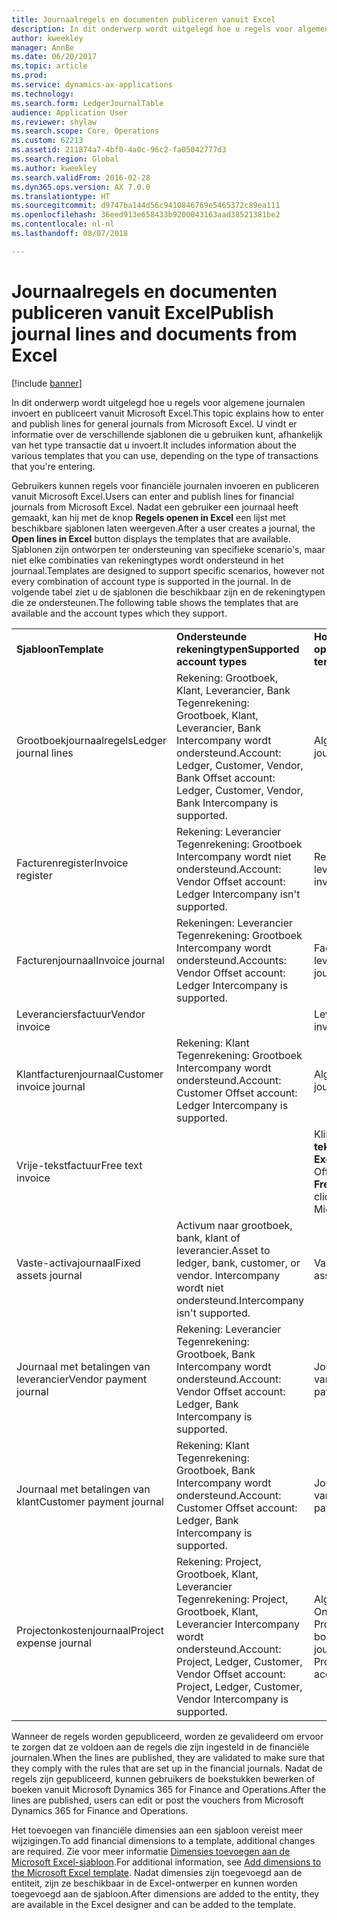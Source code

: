 ```yaml
---
title: Journaalregels en documenten publiceren vanuit Excel
description: In dit onderwerp wordt uitgelegd hoe u regels voor algemene journalen invoert en publiceert vanuit Microsoft Excel. U vindt er informatie over de verschillende sjablonen die u gebruiken kunt, afhankelijk van het type transactie dat u invoert.
author: kweekley
manager: AnnBe
ms.date: 06/20/2017
ms.topic: article
ms.prod: 
ms.service: dynamics-ax-applications
ms.technology: 
ms.search.form: LedgerJournalTable
audience: Application User
ms.reviewer: shylaw
ms.search.scope: Core, Operations
ms.custom: 62213
ms.assetid: 211874a7-4bf0-4a0c-96c2-fa05042777d3
ms.search.region: Global
ms.author: kweekley
ms.search.validFrom: 2016-02-28
ms.dyn365.ops.version: AX 7.0.0
ms.translationtype: HT
ms.sourcegitcommit: d9747ba144d56c9410846769e5465372c89ea111
ms.openlocfilehash: 36eed913e658433b9200043163aad38521381be2
ms.contentlocale: nl-nl
ms.lasthandoff: 08/07/2018

---
```


# <a name="publish-journal-lines-and-documents-from-excel"></a><span data-ttu-id="4a2f0-104">Journaalregels en documenten publiceren vanuit Excel</span><span class="sxs-lookup"><span data-stu-id="4a2f0-104">Publish journal lines and documents from Excel</span></span>

[!include [banner](../includes/banner.md)]

<span data-ttu-id="4a2f0-105">In dit onderwerp wordt uitgelegd hoe u regels voor algemene journalen invoert en publiceert vanuit Microsoft Excel.</span><span class="sxs-lookup"><span data-stu-id="4a2f0-105">This topic explains how to enter and publish lines for general journals from Microsoft Excel.</span></span> <span data-ttu-id="4a2f0-106">U vindt er informatie over de verschillende sjablonen die u gebruiken kunt, afhankelijk van het type transactie dat u invoert.</span><span class="sxs-lookup"><span data-stu-id="4a2f0-106">It includes information about the various templates that you can use, depending on the type of transactions that you're entering.</span></span>

<span data-ttu-id="4a2f0-107">Gebruikers kunnen regels voor financiële journalen invoeren en publiceren vanuit Microsoft Excel.</span><span class="sxs-lookup"><span data-stu-id="4a2f0-107">Users can enter and publish lines for financial journals from Microsoft Excel.</span></span> <span data-ttu-id="4a2f0-108">Nadat een gebruiker een journaal heeft gemaakt, kan hij met de knop **Regels openen in Excel** een lijst met beschikbare sjablonen laten weergeven.</span><span class="sxs-lookup"><span data-stu-id="4a2f0-108">After a user creates a journal, the **Open lines in Excel** button displays the templates that are available.</span></span> <span data-ttu-id="4a2f0-109">Sjablonen zijn ontworpen ter ondersteuning van specifieke scenario's, maar niet elke combinaties van rekeningtypes wordt ondersteund in het journaal.</span><span class="sxs-lookup"><span data-stu-id="4a2f0-109">Templates are designed to support specific scenarios, however not every combination of account type is supported in the journal.</span></span> <span data-ttu-id="4a2f0-110">In de volgende tabel ziet u de sjablonen die beschikbaar zijn en de rekeningtypen die ze ondersteunen.</span><span class="sxs-lookup"><span data-stu-id="4a2f0-110">The following table shows the templates that are available and the account types which they support.</span></span>

|                          |                                                                                                                         |                                                                                         |
|--------------------------|-------------------------------------------------------------------------------------------------------------------------|-----------------------------------------------------------------------------------------|
| <span data-ttu-id="4a2f0-111">**Sjabloon**</span><span class="sxs-lookup"><span data-stu-id="4a2f0-111">**Template**</span></span>             | <span data-ttu-id="4a2f0-112">**Ondersteunde rekeningtypen**</span><span class="sxs-lookup"><span data-stu-id="4a2f0-112">**Supported account types**</span></span>                                                                                             | <span data-ttu-id="4a2f0-113">**Hoe de sjabloon te openen**</span><span class="sxs-lookup"><span data-stu-id="4a2f0-113">**How to access the template**</span></span>                                                          |
| <span data-ttu-id="4a2f0-114">Grootboekjournaalregels</span><span class="sxs-lookup"><span data-stu-id="4a2f0-114">Ledger journal lines</span></span>     | <span data-ttu-id="4a2f0-115">Rekening: Grootboek, Klant, Leverancier, Bank Tegenrekening: Grootboek, Klant, Leverancier, Bank Intercompany wordt ondersteund.</span><span class="sxs-lookup"><span data-stu-id="4a2f0-115">Account: Ledger, Customer, Vendor, Bank Offset account: Ledger, Customer, Vendor, Bank Intercompany is supported.</span></span>       | <span data-ttu-id="4a2f0-116">Algemeen journaal</span><span class="sxs-lookup"><span data-stu-id="4a2f0-116">General journal</span></span>                                                                         |
| <span data-ttu-id="4a2f0-117">Facturenregister</span><span class="sxs-lookup"><span data-stu-id="4a2f0-117">Invoice register</span></span>         | <span data-ttu-id="4a2f0-118">Rekening: Leverancier Tegenrekening: Grootboek Intercompany wordt niet ondersteund.</span><span class="sxs-lookup"><span data-stu-id="4a2f0-118">Account: Vendor Offset account: Ledger Intercompany isn't supported.</span></span>                                                    | <span data-ttu-id="4a2f0-119">Register leveranciersfacturen</span><span class="sxs-lookup"><span data-stu-id="4a2f0-119">AP invoice register</span></span>                                                                     |
| <span data-ttu-id="4a2f0-120">Facturenjournaal</span><span class="sxs-lookup"><span data-stu-id="4a2f0-120">Invoice journal</span></span>          | <span data-ttu-id="4a2f0-121">Rekeningen: Leverancier Tegenrekening: Grootboek Intercompany wordt ondersteund.</span><span class="sxs-lookup"><span data-stu-id="4a2f0-121">Accounts: Vendor Offset account: Ledger Intercompany is supported.</span></span>                                                      | <span data-ttu-id="4a2f0-122">Factuurjournaal leveranciers</span><span class="sxs-lookup"><span data-stu-id="4a2f0-122">AP invoice journal</span></span>                                                                      |
| <span data-ttu-id="4a2f0-123">Leveranciersfactuur</span><span class="sxs-lookup"><span data-stu-id="4a2f0-123">Vendor invoice</span></span>           |                                                                                                                         | <span data-ttu-id="4a2f0-124">Leveranciersfactuur</span><span class="sxs-lookup"><span data-stu-id="4a2f0-124">Vendor invoice</span></span>                                                                          |
| <span data-ttu-id="4a2f0-125">Klantfacturenjournaal</span><span class="sxs-lookup"><span data-stu-id="4a2f0-125">Customer invoice journal</span></span> | <span data-ttu-id="4a2f0-126">Rekening: Klant Tegenrekening: Grootboek Intercompany wordt ondersteund.</span><span class="sxs-lookup"><span data-stu-id="4a2f0-126">Account: Customer Offset account: Ledger Intercompany is supported.</span></span>                                                     | <span data-ttu-id="4a2f0-127">Algemeen journaal</span><span class="sxs-lookup"><span data-stu-id="4a2f0-127">General journal</span></span>                                                                         |
| <span data-ttu-id="4a2f0-128">Vrije-tekstfactuur</span><span class="sxs-lookup"><span data-stu-id="4a2f0-128">Free text invoice</span></span>        |                                                                                                                         | <span data-ttu-id="4a2f0-129">Klik op de pagina **Vrije-tekstfactuur** op **Openen in Excel** (het Microsoft Office-pictogram).</span><span class="sxs-lookup"><span data-stu-id="4a2f0-129">On the **Free text invoice** page, click **Open in Excel** (the Microsoft Office icon).</span></span> |
| <span data-ttu-id="4a2f0-130">Vaste-activajournaal</span><span class="sxs-lookup"><span data-stu-id="4a2f0-130">Fixed assets journal</span></span>     | <span data-ttu-id="4a2f0-131">Activum naar grootboek, bank, klant of leverancier.</span><span class="sxs-lookup"><span data-stu-id="4a2f0-131">Asset to ledger, bank, customer, or vendor.</span></span> <span data-ttu-id="4a2f0-132">Intercompany wordt niet ondersteund.</span><span class="sxs-lookup"><span data-stu-id="4a2f0-132">Intercompany isn't supported.</span></span>                                               | <span data-ttu-id="4a2f0-133">Vaste-activajournaal</span><span class="sxs-lookup"><span data-stu-id="4a2f0-133">Fixed asset journal</span></span>                                                                     |
| <span data-ttu-id="4a2f0-134">Journaal met betalingen van leverancier</span><span class="sxs-lookup"><span data-stu-id="4a2f0-134">Vendor payment journal</span></span>   | <span data-ttu-id="4a2f0-135">Rekening: Leverancier Tegenrekening: Grootboek, Bank Intercompany wordt ondersteund.</span><span class="sxs-lookup"><span data-stu-id="4a2f0-135">Account: Vendor Offset account: Ledger, Bank Intercompany is supported.</span></span>                                                 | <span data-ttu-id="4a2f0-136">Journaal met betalingen van leverancier</span><span class="sxs-lookup"><span data-stu-id="4a2f0-136">Vendor payment journal</span></span>                                                                  |
| <span data-ttu-id="4a2f0-137">Journaal met betalingen van klant</span><span class="sxs-lookup"><span data-stu-id="4a2f0-137">Customer payment journal</span></span> | <span data-ttu-id="4a2f0-138">Rekening: Klant Tegenrekening: Grootboek, Bank Intercompany wordt ondersteund.</span><span class="sxs-lookup"><span data-stu-id="4a2f0-138">Account: Customer Offset account: Ledger, Bank Intercompany is supported.</span></span>                                               | <span data-ttu-id="4a2f0-139">Journaal met betalingen van klant</span><span class="sxs-lookup"><span data-stu-id="4a2f0-139">Customer payment journal</span></span>                                                                |
| <span data-ttu-id="4a2f0-140">Projectonkostenjournaal</span><span class="sxs-lookup"><span data-stu-id="4a2f0-140">Project expense journal</span></span>  | <span data-ttu-id="4a2f0-141">Rekening: Project, Grootboek, Klant, Leverancier Tegenrekening: Project, Grootboek, Klant, Leverancier Intercompany wordt ondersteund.</span><span class="sxs-lookup"><span data-stu-id="4a2f0-141">Account: Project, Ledger, Customer, Vendor Offset account: Project, Ledger, Customer, Vendor Intercompany is supported.</span></span> | <span data-ttu-id="4a2f0-142">Algemeen journaal Onkosten (onder Projectbeheer en boekhouding)</span><span class="sxs-lookup"><span data-stu-id="4a2f0-142">General journal Expense (under Project management and accounting)</span></span>                       |

<span data-ttu-id="4a2f0-143">Wanneer de regels worden gepubliceerd, worden ze gevalideerd om ervoor te zorgen dat ze voldoen aan de regels die zijn ingesteld in de financiële journalen.</span><span class="sxs-lookup"><span data-stu-id="4a2f0-143">When the lines are published, they are validated to make sure that they comply with the rules that are set up in the financial journals.</span></span> <span data-ttu-id="4a2f0-144">Nadat de regels zijn gepubliceerd, kunnen gebruikers de boekstukken bewerken of boeken vanuit Microsoft Dynamics 365 for Finance and Operations.</span><span class="sxs-lookup"><span data-stu-id="4a2f0-144">After the lines are published, users can edit or post the vouchers from Microsoft Dynamics 365 for Finance and Operations.</span></span> 

<span data-ttu-id="4a2f0-145">Het toevoegen van financiële dimensies aan een sjabloon vereist meer wijzigingen.</span><span class="sxs-lookup"><span data-stu-id="4a2f0-145">To add financial dimensions to a template, additional changes are required.</span></span> <span data-ttu-id="4a2f0-146">Zie voor meer informatie [Dimensies toevoegen aan de Microsoft Excel-sjabloon](../../dev-itpro/financial/add-dimensions-excel-templates.md).</span><span class="sxs-lookup"><span data-stu-id="4a2f0-146">For additional information, see [Add dimensions to the Microsoft Excel template](../../dev-itpro/financial/add-dimensions-excel-templates.md).</span></span> <span data-ttu-id="4a2f0-147">Nadat dimensies zijn toegevoegd aan de entiteit, zijn ze beschikbaar in de Excel-ontwerper en kunnen worden toegevoegd aan de sjabloon.</span><span class="sxs-lookup"><span data-stu-id="4a2f0-147">After dimensions are added to the entity, they are available in the Excel designer and can be added to the template.</span></span>






